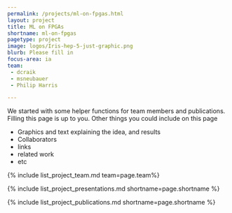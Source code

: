 ```yaml
---
permalink: /projects/ml-on-fpgas.html
layout: project
title: ML on FPGAs
shortname: ml-on-fpgas
pagetype: project
image: logos/Iris-hep-5-just-graphic.png
blurb: Please fill in
focus-area: ia
team:
 - dcraik
 - msneubauer
 - Philip Harris

---
```


We started with some helper functions for team members and publications. Filling this page is up to you. Other things you could include on this page
  * Graphics and text explaining the idea, and results
  * Collaborators
  * links
  * related work 
  * etc

{% include list_project_team.md team=page.team%}

{% include list_project_presentations.md shortname=page.shortname %}

{% include list_project_publications.md shortname=page.shortname %}
